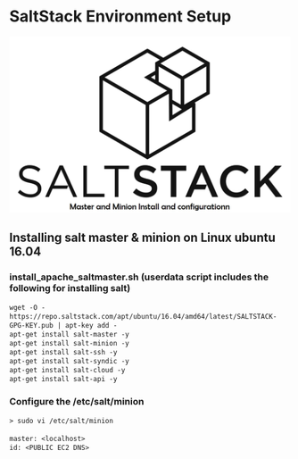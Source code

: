 # SaltStack Environment Setup

![saltstack](https://github.com/lethompson/saltstack-lab-env/blob/master/how-to-install-salt.png)

## Installing salt master & minion on Linux ubuntu 16.04

###  	install_apache_saltmaster.sh (userdata script includes the following for installing salt)

```
wget -O - https://repo.saltstack.com/apt/ubuntu/16.04/amd64/latest/SALTSTACK-GPG-KEY.pub | apt-key add -
apt-get install salt-master -y
apt-get install salt-minion -y
apt-get install salt-ssh -y
apt-get install salt-syndic -y
apt-get install salt-cloud -y
apt-get install salt-api -y

```

### Configure the /etc/salt/minion
```
> sudo vi /etc/salt/minion

master: <localhost>
id: <PUBLIC EC2 DNS>

```

